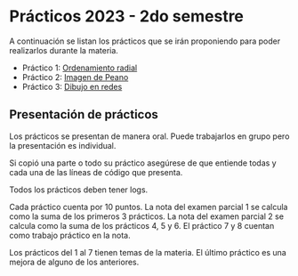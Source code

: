 # Prácticos 2023 - 2do semestre

A continuación se listan los prácticos que se irán
proponiendo para poder realizarlos durante la materia.

* Práctico 1: [Ordenamiento radial](tp1/README.md)
* Práctico 2: [Imagen de Peano](tp2/README.md)
* Práctico 3: [Dibujo en redes](tp3/README.md)

## Presentación de prácticos

Los prácticos se presentan de manera oral. Puede
trabajarlos en grupo pero la presentación es individual.

Si copió una parte o todo su práctico asegúrese de
que entiende todas y cada una de las líneas de código
que presenta.

Todos los prácticos deben tener logs.

Cada práctico cuenta por 10 puntos. La nota del
examen parcial 1 se calcula como la suma de los
primeros 3 prácticos. La nota del examen parcial 2
se calcula como la suma de los prácticos 4, 5 y 6.
El práctico 7 y 8 cuentan como trabajo práctico en
la nota.

Los prácticos del 1 al 7 tienen temas de la materia.
El último práctico es una mejora de alguno de los
anteriores.